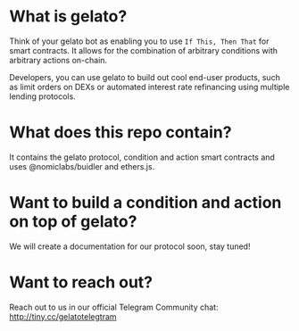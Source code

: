 # What is gelato?
Think of your gelato bot as enabling you to use `If This, Then That` for smart contracts. It allows for the combination of arbitrary conditions with arbitrary actions on-chain.

Developers, you can use gelato to build out cool end-user products, such as limit orders on DEXs or automated interest rate refinancing using multiple lending protocols.

# What does this repo contain?
It contains the gelato protocol, condition and action smart contracts and uses @nomiclabs/buidler and ethers.js.

# Want to build a condition and action on top of gelato?
We will create a documentation for our protocol soon, stay tuned!

# Want to reach out?
Reach out to us in our official Telegram Community chat: http://tiny.cc/gelatotelegtram

